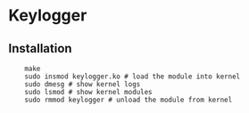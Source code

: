 # Keylogger

## Installation

```
	make
	sudo insmod keylogger.ko # load the module into kernel
	sudo dmesg # show kernel logs
	sudo lsmod # show kernel modules
	sudo rmmod keylogger # unload the module from kernel
```
